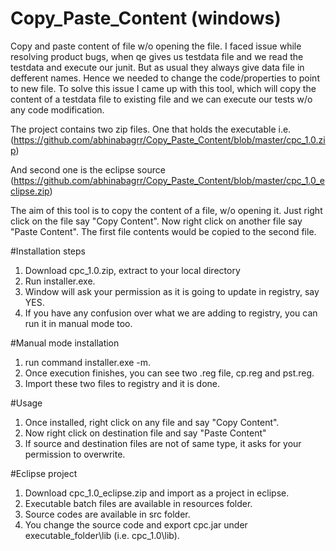# Copy_Paste_Content (windows)
Copy and paste content of file w/o opening the file. I faced issue while resolving product bugs, when qe gives us testdata file and we read the testdata and execute our junit. But as usual they always give data file in defferent names. Hence we needed to change the code/properties to point to new file. To solve this issue I came up with this tool, which will copy the content of a testdata file to existing file and we can execute our tests w/o any code modification.

The project contains two zip files. One that holds the executable i.e. (https://github.com/abhinabagrr/Copy_Paste_Content/blob/master/cpc_1.0.zip)

And second one is the eclipse source (https://github.com/abhinabagrr/Copy_Paste_Content/blob/master/cpc_1.0_eclipse.zip)

The aim of this tool is to copy the content of a file, w/o opening it. Just right click on the file say "Copy Content".
Now right click on another file say "Paste Content". The first file contents would be copied to the second file.

#Installation steps
  1. Download cpc_1.0.zip, extract to your local directory
  2. Run installer.exe.
  3. Window will ask your permission as it is going to update in registry, say YES.
  4. If you have any confusion over what we are adding to registry, you can run it in manual mode too.

#Manual mode installation
  1. run command installer.exe -m.
  2. Once execution finishes, you can see two .reg file, cp.reg and pst.reg.
  3. Import these two files to registry and it is done.

#Usage
  1. Once installed, right click on any file and say "Copy Content".
  2. Now right click on destination file and say "Paste Content"
  3. If source and destination files are not of same type, it asks for your permission to overwrite.

#Eclipse project
  1. Download cpc_1.0_eclipse.zip and import as a project in eclipse.
  2. Executable batch files are available in resources folder.
  3. Source codes are available in src folder.
  4. You change the source code and export cpc.jar under executable_folder\lib (i.e. cpc_1.0\lib).
  
